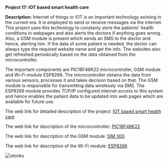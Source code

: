 __Project 17: IOT based smart health care__

__Description:__
Internet of things or IOT is an important technology existing in the current era. It is employed to send or receive messages via the internet. This project uses this technology to constanly store the patients' health conditions in webpages and also alerts the doctors if anything goes wrong. Also, a GSM module is present which sends an SMS to the doctor and hence, alerting him. If the data of some patient is needed, the doctor can always type the required website name and get the info. The websites also get refreshed periodically based on the data obtained from the microcontroller.

The important components are PIC18F46K22 microcontroller, GSM module and Wi-Fi module ESP8266. The microcontroller obtains the data from various sensors, processes it and takes decision based on that. The GSM module is responsible for transmitting data wirelessly via SMS. The ESP8266 module provides TCP/IP configured internet access to this system and hence enables the patient data to be updated into web pages which are available for future use.

The web link for detailed description of the project: [IOT based smart health care](https://ijritcc.org/download/1438757194.pdf)

The web link for description of the microcontroller: [PIC18F46K22](https://www.alldatasheet.com/view.jsp?Searchword=PIC18F46K22&sField=4)

The web link for description of the GSM module: [SIM 300](https://www.alldatasheet.com/view.jsp?Searchword=SIM300)

The web link for description of the Wi-Fi module: [ESP8266](https://components101.com/wireless/esp8266-pinout-configuration-features-datasheet)

![stonks](https://media3.giphy.com/media/YnkMcHgNIMW4Yfmjxr/giphy.gif)
